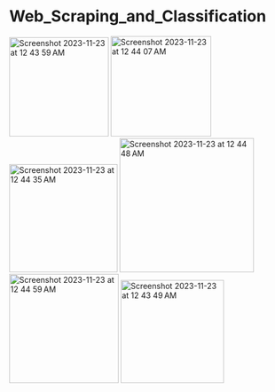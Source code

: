 # Web_Scraping_and_Classification

<img width="179" alt="Screenshot 2023-11-23 at 12 43 59 AM" src="https://github.com/github-pratik/Web_Scraping_and_Classification/assets/90708235/8d5e4c08-e118-425e-8048-91111fd65664">
<img width="181" alt="Screenshot 2023-11-23 at 12 44 07 AM" src="https://github.com/github-pratik/Web_Scraping_and_Classification/assets/90708235/83212612-ac3d-4f32-b6b9-5d7bc91330f0">
<img width="195" alt="Screenshot 2023-11-23 at 12 44 35 AM" src="https://github.com/github-pratik/Web_Scraping_and_Classification/assets/90708235/37e8c994-aab1-4591-9d23-a0e8debcbdca">
<img width="242" alt="Screenshot 2023-11-23 at 12 44 48 AM" src="https://github.com/github-pratik/Web_Scraping_and_Classification/assets/90708235/b70224c1-575b-4cbd-9ab7-5e60ad461fed">
<img width="197" alt="Screenshot 2023-11-23 at 12 44 59 AM" src="https://github.com/github-pratik/Web_Scraping_and_Classification/assets/90708235/78942c0a-ede1-46d5-8e2a-acdff5feb056">
<img width="186" alt="Screenshot 2023-11-23 at 12 43 49 AM" src="https://github.com/github-pratik/Web_Scraping_and_Classification/assets/90708235/14e0b9fd-9f83-4081-b431-22a6254c66cf">
